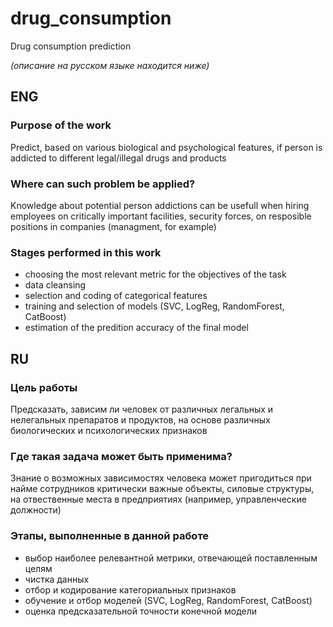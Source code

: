# drug_consumption
Drug consumption prediction 
 
 *(описание на русском языке находится ниже)*

## ENG

### Purpose of the work

Predict, based on various biological and psychological features, if person is addicted to different legal/illegal drugs and products 

### Where can such problem be applied?

Knowledge about potential person addictions can be usefull when hiring employees on critically important facilities, security forces, on resposible positions in companies (managment, for example)

### Stages performed in this work

- choosing the most relevant metric for the objectives of the task
- data cleansing
- selection and coding of categorical features 
- training and selection of models (SVC, LogReg, RandomForest, CatBoost)
- estimation of the predition accuracy of the final model

## RU

### Цель работы

Предсказать, зависим ли человек от различных легальных и нелегальных препаратов и продуктов, на основе различных биологических и психологических признаков

### Где такая задача может быть применима?

Знание о возможных зависимостях человека может пригодиться при найме сотрудников критически важные объекты, силовые структуры, на отвественные места в предприятиях (например, управленческие должности)

### Этапы, выполненные в данной работе

- выбор наиболее релевантной метрики, отвечающей поставленным целям
- чистка данных
- отбор и кодирование категориальных признаков
- обучение и отбор моделей  (SVC, LogReg, RandomForest, CatBoost)
- оценка предсказательной точности конечной модели
